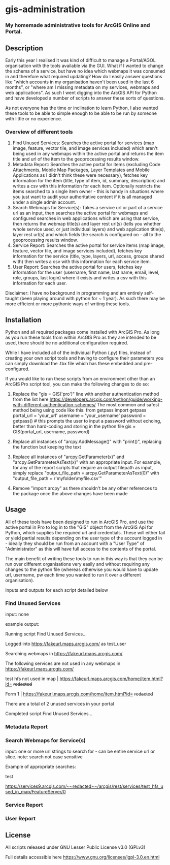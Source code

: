 # gis-administration
### My homemade administrative tools for ArcGIS Online and Portal. 

## Description

Early this year I realised it was kind of difficult to manage a Portal/AGOL organisation with the tools available via the GUI. What if I wanted to change the schema of a service, but have no idea which webmaps it was consumed in and therefore what required updating? How do I easily answer questions like "which accounts in my organisation haven't been used in the last 6 months", or "where am I missing metadata on my services, webmaps and web applications". As such I went digging into the ArcGIS API for Python and have developed a number of scripts to answer these sorts of questions.

As not everyone has the time or inclination to learn Python, I also wanted these tools to be able to simple enough to be able to be run by someone with little or no experience.

### Overview of different tools
1. Find Unused Services: Searches the active portal for services (map image, feature, vector tile, and image services included) which aren't being used in any webmaps within the active portal and returns the item title and url of the item to the geoprocessing results window.
1. Metadata Report: Searches the active portal for items (excluding Code Attachments, Mobile Map Packages, Layer Templates and Mobile Applications as I didn't think these were necessary), fetches key information for the item (title, type of item, id, summary, description) and writes a csv with this information for each item. Optionally restricts the items searched to a single item owner - this is handy in situations where you just want to audit your authoritative content if it is all managed under a single admin account.
1. Search Webmaps for Service(s): Takes a service url or part of a service url as an input, then searches the active portal for webmaps and configured searches in web applications which are using that service, then returns the webmap title(s) and layer rest url(s) (tells you whether whole service used, or just individual layers) and web application title(s), layer rest url(s) and which fields the search is configured on - all to the geoprocessing results window.
1. Service Report: Searches the active portal for service items (map image, feature, vector tile, and image services included), fetches key information for the service (title, type, layers, url, access, groups shared with) then writes a csv with this information for each service item.
1. User Report: Searches the active portal for users, fetches key information for the user (username, first name, last name, email, level, role, groups, last login) where it exists and writes a csv with this information for each user.

Disclaimer: I have no background in programming and am entirely self-taught (been playing around with python for ~ 1 year). As such there may be more efficient or more pythonic ways of writing these tools.

## Installation
Python and all required packages come installed with ArcGIS Pro. As long as you run these tools from within ArcGIS Pro as they are intended to be used, there should be no additional configuration required.

While I have included all of the individual Python (.py) files, instead of creating your own script tools and having to configure their parameters you can simply download the .tbx file which has these embedded and pre-configured. 

If you would like to run these scripts from an environment other than an ArcGIS Pro script tool, you can make the following changes to do so:
1. Replace the "gis = GIS('pro')" line with another authentication method from the list here https://developers.arcgis.com/python/guide/working-with-different-authentication-schemes/
The most common and safest method being using code like this:
from getpass import getpass
portal_url = 'your_url'
username = 'your_username'
password = getpass() # this prompts the user to input a password without echoing, better than hard-coding and storing in the python file
gis = GIS(portal_url, username, password)

2. Replace all instances of "arcpy.AddMessage()" with "print()", replacing the function but keeping the text

3. Replace all instances of "arcpy.GetParameter(x)" and "arcpy.GetParameterAsText(x)" with an appropriate input. For example, for any of the report scripts that require an output filepath as input, simply replace "output_file_path = arcpy.GetParameterAsText(0)" with "output_file_path = r'myfolder\myfile.csv'"

4. Remove "import arcpy" as there shouldn't be any other references to the package once the above changes have been made

## Usage
All of these tools have been designed to run in ArcGIS Pro, and use the active portal in Pro to log in to the "GIS" object from the ArcGIS Api for Python, which supplies the required url and credentials. These will either fail or yield partial results depending on the user type of the account logged in - ideally they should be run from an account with a "User Type" of "Administrator" as this will have full access to the contents of the portal.

The main benefit of writing these tools to run in this way is that they can be run over different organisations very easily and without requiring any changes to the python file (whereas otherwise you would have to update url, username, pw each time you wanted to run it over a different organisation). 

Inputs and outputs for each script detailed below

### Find Unused Services

input: none

example output: 

Running script Find Unused Services...

Logged into https://fakeurl.maps.arcgis.com/ as test_user

Searching webmaps in https://fakeurl.maps.arcgis.com/

The following services are not used in any webmaps in https://fakeurl.maps.arcgis.com/

test hfs not used in map | https://fakeurl.maps.arcgis.com/home/item.html?id= ~~redacted~~

Form 1 | https://fakeurl.maps.arcgis.com/home/item.html?id= ~~redacted~~

There are a total of 2 unused services in your portal

Completed script Find Unused Services...

### Metadata Report

### Search Webmaps for Service(s)
input: one or more url strings to search for - can be entire service url or slice. note: search not case sensitive

Example of appropriate searches:

test

https://services9.arcgis.com/~~redacted~~/arcgis/rest/services/test_hfs_used_in_map/FeatureServer/0


### Service Report

### User Report

## License
All scripts released under GNU Lesser Public License v3.0 (GPLv3)

Full details accessible here https://www.gnu.org/licenses/lgpl-3.0.en.html
